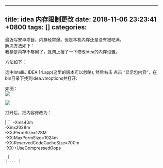 
---
title: idea 内存限制更改
date: 2018-11-06 23:23:41 +0800
tags: []
categories: 
---
最近写安卓项目，内存经常爆。但是本机内存还是没有被吃满。<br />解决方法如下：<br />我猜是内存不够用了，就网上搜了一下修改idea的内存设置。

方法如下：

选中IntelliJ IDEA 14.app(这里的版本可以忽略), 然后右击 点击 “显示包内容”，在bin目录下找到idea.vmoptions并打开:

如图：<br />![](https://cdn.nlark.com/yuque/0/2018/png/190217/1541560315373-df0391ff-120e-486a-ab1f-67b3a29058b2.png#width=747)

![](https://cdn.nlark.com/yuque/0/2018/png/190217/1541560334967-ba857dbf-50f3-4e33-b122-8df00fc53097.png#width=747)


打开后，把内容修改为：

| ```
-Xms40m  
-Xmx2028m  
-XX:PermSize=128M   
-XX:MaxPermSize=1024m  
-XX:ReservedCodeCacheSize=700m  
-XX:+UseCompressedOops
```
 |
| --- |



